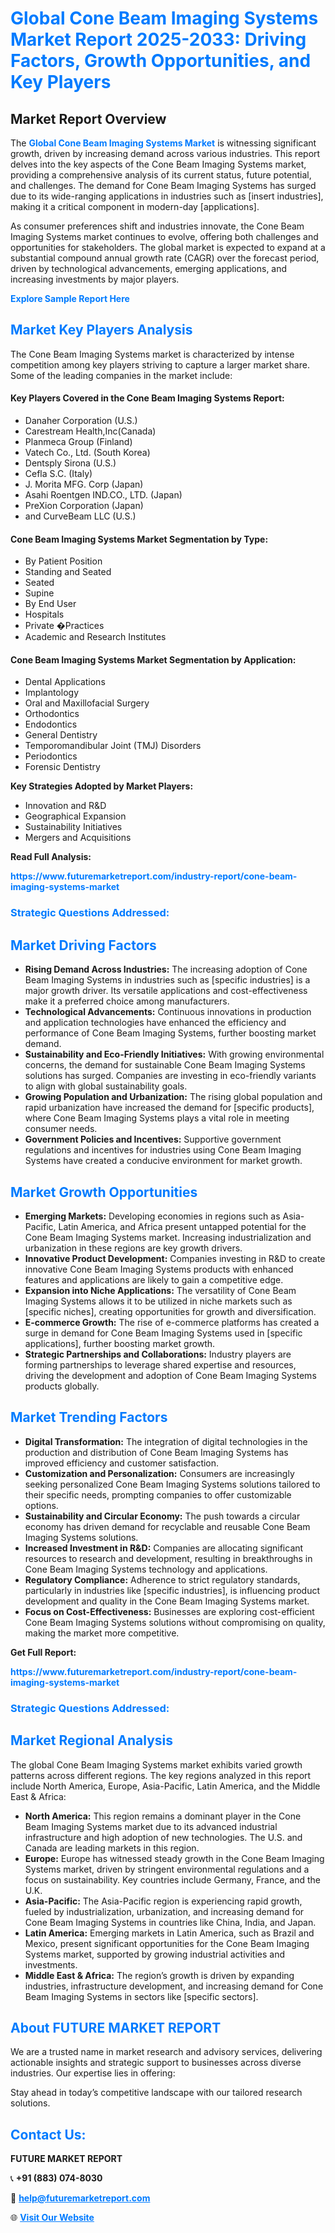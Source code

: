 <h1 style="color: #007BFF;">Global Cone Beam Imaging Systems Market Report 2025-2033: Driving Factors, Growth Opportunities, and Key Players</h1>

<section id="overview">
<h2>Market Report Overview</h2>
<p>The <a href="https://www.futuremarketreport.com/industry-report/cone-beam-imaging-systems-market" style="color: #007BFF; text-decoration: none;"><strong>Global Cone Beam Imaging Systems Market</strong></a> is witnessing significant growth, driven by increasing demand across various industries. This report delves into the key aspects of the Cone Beam Imaging Systems market, providing a comprehensive analysis of its current status, future potential, and challenges. The demand for Cone Beam Imaging Systems has surged due to its wide-ranging applications in industries such as [insert industries], making it a critical component in modern-day [applications].</p>
<p>As consumer preferences shift and industries innovate, the Cone Beam Imaging Systems market continues to evolve, offering both challenges and opportunities for stakeholders. The global market is expected to expand at a substantial compound annual growth rate (CAGR) over the forecast period, driven by technological advancements, emerging applications, and increasing investments by major players.</p>
</section>

<section id="overview">
<p><a href="https://www.futuremarketreport.com/request-sample/reportId=106678" style="color: #007BFF; text-decoration: none;"><strong>Explore Sample Report Here</strong></a></p>
</section>

<section id="key-players">
<h2 style="color: #007BFF;">Market Key Players Analysis</h2>
<p>The Cone Beam Imaging Systems market is characterized by intense competition among key players striving to capture a larger market share. Some of the leading companies in the market include:</p>
<h4>Key Players Covered in the Cone Beam Imaging Systems Report:</h4>
<ul><li>Danaher Corporation (U.S.)</li><li>Carestream Health,Inc(Canada)</li><li>Planmeca Group (Finland)</li><li>Vatech Co., Ltd. (South Korea)</li><li>Dentsply Sirona (U.S.)</li><li>Cefla S.C. (Italy)</li><li>J. Morita MFG. Corp (Japan)</li><li>Asahi Roentgen IND.CO., LTD. (Japan)</li><li>PreXion Corporation (Japan)</li><li>and CurveBeam LLC (U.S.)</li></ul>
<h4>Cone Beam Imaging Systems Market Segmentation by Type:</h4>
<ul><li>By Patient Position</li><li>Standing and Seated</li><li>Seated</li><li>Supine</li><li>By End User</li><li>Hospitals</li><li>Private �Practices</li><li>Academic and Research Institutes</li></ul>

<h4>Cone Beam Imaging Systems Market Segmentation by Application:</h4>
<ul><li>Dental Applications</li><li>Implantology</li><li>Oral and Maxillofacial Surgery</li><li>Orthodontics</li><li>Endodontics</li><li>General Dentistry</li><li>Temporomandibular Joint (TMJ) Disorders</li><li>Periodontics</li><li>Forensic Dentistry</li></ul>
<p><strong>Key Strategies Adopted by Market Players:</strong></p>
<ul>
<li>Innovation and R&D</li>
<li>Geographical Expansion</li>
<li>Sustainability Initiatives</li>
<li>Mergers and Acquisitions</li>
</ul>
</section>

<section>
<p><strong>Read Full Analysis: </strong></p><a href="https://www.futuremarketreport.com/industry-report/cone-beam-imaging-systems-market" style="color: #007BFF; text-decoration: none;"><strong>https://www.futuremarketreport.com/industry-report/cone-beam-imaging-systems-market</strong></a>
<h3 style="color: #007BFF;">Strategic Questions Addressed:</h3>
</section>

<section id="driving-factors">
<h2 style="color: #007BFF;">Market Driving Factors</h2>
<ul>
<li><strong>Rising Demand Across Industries:</strong> The increasing adoption of Cone Beam Imaging Systems in industries such as [specific industries] is a major growth driver. Its versatile applications and cost-effectiveness make it a preferred choice among manufacturers.</li>
<li><strong>Technological Advancements:</strong> Continuous innovations in production and application technologies have enhanced the efficiency and performance of Cone Beam Imaging Systems, further boosting market demand.</li>
<li><strong>Sustainability and Eco-Friendly Initiatives:</strong> With growing environmental concerns, the demand for sustainable Cone Beam Imaging Systems solutions has surged. Companies are investing in eco-friendly variants to align with global sustainability goals.</li>
<li><strong>Growing Population and Urbanization:</strong> The rising global population and rapid urbanization have increased the demand for [specific products], where Cone Beam Imaging Systems plays a vital role in meeting consumer needs.</li>
<li><strong>Government Policies and Incentives:</strong> Supportive government regulations and incentives for industries using Cone Beam Imaging Systems have created a conducive environment for market growth.</li>
</ul>
</section>

<section id="growth-opportunities">
<h2 style="color: #007BFF;">Market Growth Opportunities</h2>
<ul>
<li><strong>Emerging Markets:</strong> Developing economies in regions such as Asia-Pacific, Latin America, and Africa present untapped potential for the Cone Beam Imaging Systems market. Increasing industrialization and urbanization in these regions are key growth drivers.</li>
<li><strong>Innovative Product Development:</strong> Companies investing in R&D to create innovative Cone Beam Imaging Systems products with enhanced features and applications are likely to gain a competitive edge.</li>
<li><strong>Expansion into Niche Applications:</strong> The versatility of Cone Beam Imaging Systems allows it to be utilized in niche markets such as [specific niches], creating opportunities for growth and diversification.</li>
<li><strong>E-commerce Growth:</strong> The rise of e-commerce platforms has created a surge in demand for Cone Beam Imaging Systems used in [specific applications], further boosting market growth.</li>
<li><strong>Strategic Partnerships and Collaborations:</strong> Industry players are forming partnerships to leverage shared expertise and resources, driving the development and adoption of Cone Beam Imaging Systems products globally.</li>
</ul>
</section>

<section id="trending-factors">
<h2 style="color: #007BFF;">Market Trending Factors</h2>
<ul>
<li><strong>Digital Transformation:</strong> The integration of digital technologies in the production and distribution of Cone Beam Imaging Systems has improved efficiency and customer satisfaction.</li>
<li><strong>Customization and Personalization:</strong> Consumers are increasingly seeking personalized Cone Beam Imaging Systems solutions tailored to their specific needs, prompting companies to offer customizable options.</li>
<li><strong>Sustainability and Circular Economy:</strong> The push towards a circular economy has driven demand for recyclable and reusable Cone Beam Imaging Systems solutions.</li>
<li><strong>Increased Investment in R&D:</strong> Companies are allocating significant resources to research and development, resulting in breakthroughs in Cone Beam Imaging Systems technology and applications.</li>
<li><strong>Regulatory Compliance:</strong> Adherence to strict regulatory standards, particularly in industries like [specific industries], is influencing product development and quality in the Cone Beam Imaging Systems market.</li>
<li><strong>Focus on Cost-Effectiveness:</strong> Businesses are exploring cost-efficient Cone Beam Imaging Systems solutions without compromising on quality, making the market more competitive.</li>
</ul>
</section>

<section>
<p><strong>Get Full Report: </strong></p><a href="https://www.futuremarketreport.com/industry-report/cone-beam-imaging-systems-market" style="color: #007BFF; text-decoration: none;"><strong>https://www.futuremarketreport.com/industry-report/cone-beam-imaging-systems-market</strong></a>
<h3 style="color: #007BFF;">Strategic Questions Addressed:</h3>
</section>


<section id="regional-analysis">
<h2 style="color: #007BFF;">Market Regional Analysis</h2>
<p>The global Cone Beam Imaging Systems market exhibits varied growth patterns across different regions. The key regions analyzed in this report include North America, Europe, Asia-Pacific, Latin America, and the Middle East & Africa:</p>
<ul>
<li><strong>North America:</strong> This region remains a dominant player in the Cone Beam Imaging Systems market due to its advanced industrial infrastructure and high adoption of new technologies. The U.S. and Canada are leading markets in this region.</li>
<li><strong>Europe:</strong> Europe has witnessed steady growth in the Cone Beam Imaging Systems market, driven by stringent environmental regulations and a focus on sustainability. Key countries include Germany, France, and the U.K.</li>
<li><strong>Asia-Pacific:</strong> The Asia-Pacific region is experiencing rapid growth, fueled by industrialization, urbanization, and increasing demand for Cone Beam Imaging Systems in countries like China, India, and Japan.</li>
<li><strong>Latin America:</strong> Emerging markets in Latin America, such as Brazil and Mexico, present significant opportunities for the Cone Beam Imaging Systems market, supported by growing industrial activities and investments.</li>
<li><strong>Middle East & Africa:</strong> The region’s growth is driven by expanding industries, infrastructure development, and increasing demand for Cone Beam Imaging Systems in sectors like [specific sectors].</li>
</ul>
</section>

<footer>
<h2 style="color: #007BFF;">About FUTURE MARKET REPORT</h2>
<p>We are a trusted name in market research and advisory services, delivering actionable insights and strategic support to businesses across diverse industries. Our expertise lies in offering:</p>

<p>Stay ahead in today’s competitive landscape with our tailored research solutions.</p>

<h2 style="color: #007BFF;">Contact Us:</h2>
<p><strong>FUTURE MARKET REPORT</strong></p>
<p>📞 <strong>+91 (883) 074-8030</strong></p>
<p>📧 <strong><a href="mailto:help@futuremarketreport.com" style="color: #007BFF;">help@futuremarketreport.com</a></strong></p>
<p>🌐 <strong><a href="https://www.futuremarketreport.com/" style="color: #007BFF;">Visit Our Website</a></strong></p>
</footer>
